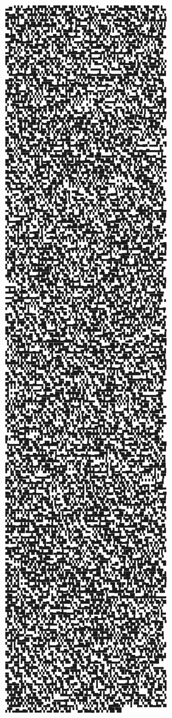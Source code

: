 ▃▆▝▟▞▃▟▄▜▟▜▜▞▅▜▜▟▛▝▊▞▟▝▛▞▆▝▃▃▝▟▟▜▅▟█▟█▞▚▝█▃▜▛▐▃▆▃▄▜▄▞▚▟▟▞▆▟▞▟█▃▞▟█▜▞▝▟▝▜▞▅▞▅▟▆▃▛▞▄▝▆▃▜▝▇▟▝▜▝▃▚▟▜▜▜▝▚▞▟▞▞▟▟▞▅▝▄▝▐▟▛▜▅▃▆▜▛▞▃▜▚▃▚▟▆▟█▞▝▜▞▟▊▟▉▃▙▟▇▝▛▟▄▟▜▟█▟▊▟▆▟▇▝▚▞▝▛▐▟▃▃▜▝▞▟▄▃▚▝▆▟▃▜▟▜▃▟▞▝▐▞▞▟▐▝▜▝▅▟▛▞▚▞▄▝▄▟▐▝▟▞▅▟▊▟▄▝▉▟▅▝▐▜▛▟▐▝▄▝▜▟▆▜▞▃▝▟█▞▞▛▇▟▆▝█▝▟▝▞▜▞▝▄▃▆▃▙▜▙▃▟▃▝▞▜▞▙▟▚▜▚▃▄▞▙▛▇▜▞▛▇▟▟▃▟▜▄▃▟▛▇▟▃▟▟▝▛▝█▞▚▟▜▃▚▜▝▃▃▞▅▟▄▟▚▞▚▝▟▃▚▞▟▃▆▜▟▝▟▝▞▜▙▞▙▃▚▞▚▛▇▟▛▜▙▛▐▝█▟▜▝▚▃▚▜▃▞▙▟▇▜▅▟▜▟▝▞▄▛▇▟▞▞▚▝▐▝▛▃▃▛▐▞▞▝▆▝▆▟▊▝▅▝▞▟▇▝▟▟▅▃▆▞▜▃▅▃▅▜▚▟▃▟▃▟█▝▃▃▞▞▞▟▊▟▆▜▚▞▅▞▆▜▃▝▃▜▟▃▟▃▝▜▚▜▙▟▜▃▜▃▃▟▐▞▛▟▐▃▞▝▞▝▊▝▅▜▙▃▜▃▛▃▄▜▚▟▛▃▞▟▇▜▄▜▞▟▞▝▃▞▟▃▚▞▟▝▆▃▞▝▆▝▝▟▟▃▆▟▐▞▅▞▙▟▜▞▞▝█▞▃▜▚▛▐▟▃▝▜▃▚▝▛▟▚▃▞▃▛▟▄▝▃▃▃▝▊▞▅▃▙▝▇▟▛▟▚▝▉▜▛▛▐▞▝▟▃▟▅▟▃▟█▞▞▞▙▜▄▟▄▝▇▝▉▃▙▞▄▃▃▟▃▃▚▃▃▃▚▟▆▟▉▝█▟▚▃▜▟▟▃▅▞▙▃▜▞▅▜▅▝▇▃▃▝▟▝▜▃▃▞▞▞▛▛▇▝▇▛▇▟▛▝█▟▜▃▚▝▇▞▙▞▆▟▄▜▟▞▆▞▝▞▟▃▜▟▜▜▙▃▙▟▟▞▆▛▇▟▅▜▃▜▟▃▅▃▝▞▜▞▛▞▙▃▟▝▅▃▙▝▜▞▛▝▉▃▃▜▄▝▊▜▝▟▇▜▙▝▐▟█▝▄▝▜▃▃▝▃▃▞▃▞▟▅▟▝▝▃▞▝▟▜▟▟▞▜▟▜▛▇▜▚▟▛▞▞▞▞▃▟▃▞▞▆▟▐▃▟▜▞▜▝▝▜▝▞▟▞▞▚▝▛▞▃▃▙▝▜▟▇▝▃▟▛▝▟▟▟▟▚▛▐▝▞▝▅▟▚▃▆▟▇▝▞▞▞▝▐▝▇▟▛▃▃▃▛▞▄▜▅▜▜▟▝▝▊▞▙▟█▞▝▛▇▃▙▟▆▃▜▃▅▜▅▜▙▜▞▝▟▝▝▃▝▃▝▜▄▝▅▃▝▃▃▝▄▝▄▝▊▟▄▃▟▞▛▟▚▃▞▟▅▝▞▜▟▜▚▜▝▛▐▝▛▝▅▝▇▃▞▃▟▞▞▞▙▃▄▝▊▝▊▟▟▝▞▟▐▝▇▃▟▃▙▞▜▟▐▃▚▞▜▟▃▜▅▞▃▛▇▃▛▟█▃▅▟▊▃▛▃▚▝█▝█▞▄▝▅▟▉▛▇▟▃▟▞▃▛▟▆▝▃▝▉▜▜▟▉▟▚▃▆▜▜▞▜▞▛▝▟▟▊▟▊▃▃▜▛▜▟▝▊▞▙▛▇▞▆▞▟▝█▜▅▝▆▜▞▝█▟▞▜▄▟▐▃▜▞▛▃▞▟▞▟▜▜▙▟▃▜▚▝▇▝▐▜▛▞▃▞▅▟▆▃▝▟▜▜▛▟▃▝▆▟▄▜▝▝▇▞▝▜▛▟▝▞▛▟▟▜▞▞▛▝▉▞▜▟▛▟▐▜▞▃▅▞▞▞▄▃▝▞▟▞▙▃▚▟▇▝▜▜▞▛▇▟▛▃▅▝▇▃▛▃▙▟▉▃▝▃▟▃▛▞▆▟▚▃▛▜▛▞▙▟▉▝▞▟▞▝▚▞▅▝▛▞▝▞▟▃▜▃▅▟▚▜▜▟▟▃▟▝█▃▟▟▆▜▞▝▜▝█▝▛▞▅▟▛▟▛▞▙▃▄▞▃▃▛▃▜▟▇▞▞▜▅▃▛▞▞▟▇▃▛▃▃▞▄▟▃▝▟▜▞▟▝▝▛▝▉▜▜▃▝▟▅▝▟▃▄▃▅▃▃▃▙▝▆▞▞▞▜▜▄▟▟▃▜▝▅▟▅▟▉▜▙▃▆▝▚▟▊▟▉▃▃▃▙▞▚▃▝▜▙▟▟▜▄▃▄▝▐▃▆▜▙▝▉▃▆▝▐▟▐▃▄▞▆▝▟▞▙▟▐▟▄▟▅▃▞▛▇▟█▟▝▝▉▟▜▝▊▟▝▜▟▃▛▜▅▜▚▃▞▃▚▝▚▝█▟▇▜▅▝█▝▉▛▇▜▜▞▆▝▜▃▆▞▅▞▜▟▊▝▞▛▐▞▟▃▅▜▚▜▟▃▆▟▆▞▅▟▚▝▟▜▄▞▟▝▅▃▛▞▛▟▉▞▄▟▛▟▉▟▉▜▟▞▙▜▄▞▙▝▆▜▞▜▚▝▞▞▃▟▄▝▇▞▃▝█▞▛▜▄▟▝▃▜▜▞▜▙▃▚▞▃▛▐▞▟▛▇▞▅▝▝▝▉▝▊▟█▜▙▃▛▝▅▝▅▞▙▃▙▃▚▝▅▜▚▃▝▟▉▟▊▝▐▜▞▞▆▞▟▞▞▝▞▟▃▃▝▝▄▝▃▝▜▝█▛▇▃▞▞▝▞▙▃▙▟▚▟▇▞▄▜▃▟▊▟▚▝▃▝▝▝▞▝▅▛▐▟▜▟▆▝▝▞▞▟▟▟▅▃▜▃▙▜▛▞▆▝▝▃▄▝▛▝▄▞▄▃▜▟▊▞▅▝▉▜▝▜▙▃▝▜▄▝█▃▞▃▄▟▝▝▄▛▐▃▝▟▃▝▊▟▜▟▜▞▝▃▞▟█▟▊▝▞▞▚▛▐▝▇▟▐▝▇▃▆▞▃▃▝▟▇▞▚▃▟▞▛▝█▞▞▞▛▝▉▟▞▝▅▜▛▝▃▝▞▜▝▟▝▃▞▞▚▜▅▞▛▝▄▞▅▝▆▞▙▞▟▃▚▝▇▟▞▞▚▟▊▝▄▞▃▝▅▜▟▃▜▝▊▟▐▝▛▜▅▟▃▞▅▝▅▟▛▝▚▝▐▟▝▃▞▞▞▝▅▞▅▟▅▟▟▞▝▟█▟▟▜▃▃▟▃▄▜▚▟▃▃▙▜▚▝▃▛▇▟▃▞▙▞▟▜▄▟▜▝▞▝▃▜▛▞▅▝▄▞▙▝▅▃▅▜▜▟▜▝▊▟█▜▃▃▄▟▚▟▛▝▐▃▜▜▅▝▄▟▇▟█▞▆▝▚▜▟▝▝▟▐▃▄▟▇▜▜▃▚▟▄▜▝▜▞▝▜▟▞▃▅▜▜▝▅▝▅▝▅▜▞▝▟▃▚▃▆▟▉▟▇▜▜▃▜▃▝▜▙▟▇▝▞▝▊▞▃▝▄▟▊▃▅▝▅▝▞▜▝▃▛▃▄▟▐▝▃▟█▝▃▞▝▝▇▝▚▟█▟▅▃▙▝▛▟▟▞▚▛▐▜▅▞▞▞▜▝▇▃▛▞▅▟▐▟▉▟▃▟▊▟▝▃▅▟▞▟▅▜▚▝▉▟▚▃▛▞▄▝▟▟▆▝▚▟▜▞▅▛▐▟▛▟▚▛▇▝▟▝▜▟▃▜▟▝▅▞▞▃▃▞▃▜▞▝▝▟▜▝▝▝▟▟▊▞▜▞▟▟▆▟▇▛▐▜▃▞▄▟▉▞▝▃▄▟▞▃▞▃▞▟▅▞▙▟▟▟▊▜▅▞▛▃▄▟▞▃▙▜▃▝▄▞▞▜▞▝▊▟▉▃▙▟▉▃▅▝▐▟▝▜▞▟█▝▅▃▛▞▄▝▅▛▇▝▅▜▙▞▜▝▝▞▝▞▝▟▚▃▟▟▜▝▞▃▄▟▞▃▃▞▜▜▟▛▐▟▟▛▇▜▞▞▛▝▛▝▜▟▆▟▇▃▙▜▚▟▚▝▚▛▐▟▊▟▜▃▃▟▅▃▟▜▛▝▐▞▙▜▙▜▄▟▆▃▞▝▉▃▟▞▃▜▅▟▟▞▄▞▃▟▜▃▚▜▛▞▙▃▜▝▅▃▚▝▜▝▉▜▟▟▃▟▊▜▟▟▄▜▃▞▚▟█▝▆▛▐▞▟▟▇▟▉▛▐▝▅▞▙▝▟▝▇▃▞▟▇▝▄▝▜▟█▞▆▝▞▝▐▟▄▃▙▜▞▃▛▟▊▝▇▝▞▜▃▃▟▟▛▛▐▞▛▝▆▞▝▃▞▟▝▟▄▜▝▜▅▛▇▟▃▟▞▜▞▜▝▞▃▟▃▜▟▝▞▞▄▝█▝▊▞▜▟▇▜▄▜▛▞▆▜▟▃▟▝▟▃▆▝▅▜▛▟▉▝▉▝▞▟▊▞▚▜▜▞▅▜▄▜▃▃▃▝▜▃▝▟▊▞▅▝█▜▜▃▃▜▜▟▄▟▄▃▆▟▟▜▄▝▞▃▅▟▊▞▜▃▞▝▉▞▚▟▜▝█▃▙▟▞▟▆▞▚▜▞▟▅▞▆▝▆▃▜▃▜▝▃▞▛▝▊▞▙▜▃▟▟▜▝▞▃▟▛▟▞▜▃▃▞▟▃▃▃▞▜▟▃▟▃▃▄▜▙▝▆▟▟▞▞▃▚▃▄▞▃▜▟▞▛▝▉▃▚▜▙▞▚▟▝▃▙▝▃▜▜▜▛▃▄▜▛▜▚▃▞▞▅▝▄▃▟▞▙▞▙▛▐▞▄▞▙▜▛▃▙▟▞▜▅▜▝▟▆▟▝▛▐▝▛▞▅▞▛▝▞▝▇▝▅▟▐▝▐▝▅▃▛▞▚▃▆▃▝▜▛▞▃▛▇▃▟▃▃▝▜▜▞▜▚▟▝▟▄▟▉▞▄▜▟▃▄▃▄▝▊▃▚▟▄▃▝▃▛▛▇▞▆▝▆▝▞▜▚▞▄▝▜▛▐▟▊▝▄▟▇▜▙▜▟▞▛▞▄▟▐▜▄▝▉▝▃▜▃▞▆▝▇▝▄▞▛▃▙▝▆▃▟▝▟▃▙▝▚▜▙▜▄▜▝▟▐▃▆▜▜▜▅▝▛▛▇▜▝▃▛▝▜▛▐▜▛▃▜▞▚▟█▝▐▜▞▞▜▃▃▟▞▟▉▝▆▟▛▞▄▝█▜▚▟▄▟▞▃▙▜▞▞▟▜▛▟▉▜▛▃▅▝▛▃▙▝▞▜▃▃▟▝▆▛▐▝▛▟▚▟█▟▇▟▐▞▚▝▅▟▚▝▚▜▟▞▅▝▚▃▃▝▚▜▚▟▄▞▟▃▆▝▆▝▛▝▇▟▉▟▛▝▛▞▞▝▄▜▞▃▄▟▇▜▛▃▆▜▟▟▛▝▞▃▄▝▆▃▅▟▚▝▆▟█▝▞▜▃▟▉▃▅▟▆▟▃▟▅▟▚▝▅▝▟▟▄▞▝▞▛▟▃▝▝▃▅▝▃▃▞▛▐▟▜▟▇▝▟▝▟▟▊▜▚▞▝▟▞▟▉▜▜▜▃▞▞▜▅▟▊▟▄▞▜▃▄▟█▟▚▛▇▃▟▜▞▜▅▜▃▃▙▝▞▝▞▟▄▟▟▃▄▃▆▝▝▟▚▟▛▜▙▃▙▃▆▜▚▟█▟▇▝▆▜▃▟▜▃▄▜▅▝▞▃▙▟▄▜▟▜▝▞▚▜▟▛▐▟▞▞▆▝▐▃▆▞▞▃▄▜▄▞▅▃▞▜▄▜▞▝▆▞▄▟█▟▚▃▟▟▚▃▆▟▇▜▙▟▇▟▐▞▅▟▅▜▝▞▆▛▐▜▙▝▅▝▃▝▞▞▅▟▝▟▊▜▜▞▅▃▞▝▄▝▄▟▉▞▚▝▚▜▜▝▞▞▞▜▞▞▞▜▜▟▉▜▝▟▛▜▃▜▜▟▆▞▆▝▜▜▄▟▚▟▄▃▟▞▝▞▚▜▅▝▝▟▄▝▆▜▅▝█▃▅▝▟▟▜▃▃▝▛▞▚▝▅▟▉▟▇▛▇▝▆▃▆▃▄▝▞▟▐▝▉▃▆▟▅▞▛▛▐▃▅▝▊▟▚▝▚▝▇▝▟▜▟▜▞▝▇▞▜▃▝▝▜▝▝▃▚▝▛▝▟▟▐▜▙▝▆▝▜▟▃▃▄▃▙▃▜▝█▃▆▜▜▝▊▟▉▃▟▃▃▜▅▝▆▟▛▟▉▝▆▝▞▟▃▜▃▝▊▟▇▟▃▃▜▝█▜▞▞▃▜▜▝▞▜▟▝▝▝▃▞▟▞▃▃▞▟▇▞▚▃▆▝▄▜▛▟▐▞▚▝▐▟▃▟█▟▜▃▛▟█▞▝▟▜▞▙▞▃▟▃▟▝▝▛▃▙▝▐▝▅▃▟▃▆▟▉▜▝▜▜▜▛▟▚▝▟▜▙▜▟▟▚▃▅▝▄▝▇▝▇▃▃▃▃▟▛▞▞▞▙▞▟▟▉▟▃▟▉▜▃▞▜▞▙▟▛▛▇▜▟▃▃▝▇▟▃▟█▞▞▞▟▝█▜▚▟▃▝▇▝▊▟▚▜▟▟▉▝▝▝▞▜▙▝▜▝▃▝█▞▅▃▟▝▄▞▙▃▝▟▟▝▇▝▞▝▐▝▞▝▜▟▉▝▃▜▛▃▜▞▞▝▟▝▟▝▆▟▛▃▜▃▛▞▜▟▊▟▝▞▄▝▆▝█▟▅▞▝▟▃▃▞▜▝▜▅▜▅▞▟▟▆▜▚▟█▞▝▜▅▟▐▞▟▝▅▝█▝▚▝█▝▝▟▐▟▆▝▟▞▅▝▐▞▙▞▜▃▞▞▜▞▟▃▚▛▇▃▆▜▞▝▄▜▚▜▛▃▚▞▙▟█▝▝▝▉▃▜▝▛▟▚▝▅▃▛▜▚▃▝▟▞▝█▟▝▝▃▃▚▝▚▟▇▃▚▞▛▞▄▟▅▃▆▃▛▞▛▞▙▞▅▜▞▝▛▃▟▃▟▃▆▜▜▃▜▟▉▃▝▞▜▃▆▝▊▃▆▝▟▞▝▝▜▜▅▟▜▝▝▝▉▃▙▜▟▜▛▞▆▟▄▜▞▟▆▟▟▞▟▟▟▟▚▃▛▜▟▞▟▟▜▟▄▟▛▝▊▞▜▜▄▟▄▃▝▟▟▝▝▜▚▝▞▃▞▝▜▃▜▝▛▞▟▟▃▞▚▃▙▞▙▃▅▞▞▞▜▞▚▟▉▞▚▃▃▃▛▟▉▝█▞▃▟█▟▆▛▐▟▝▟▃▃▚▃▙▝▉▟▊▃▙▃▝▝▉▃▅▟▊▞▆▟▚▝▛▟▇▝▟▝▅▞▛▟█▝▉▟▃▝▃▃▚▛▐▃▅▜▄▟▛▟▜▟█▃▜▜▟▞▄▟▃▝▅▞▚▟▅▜▚▝▇▟▜▟▛▝▉▃▅▃▆▟▟▟▞▛▐▃▅▃▙▜▅▃▅▟▄▃▄▟█▜▝▝█▝▇▟█▃▚▟▄▃▅▝▊▞▃▝▄▞▄▝▆▜▙▝▚▟▉▟▇▟▄▝▞▃▄▞▃▞▝▟▄▝▝▝▐▝▄▝▚▞▛▃▆▃▟▟▝▞▙▞▞▟▛▞▜▃▛▃▛▟▃▟▚▟▇▝▄▃▙▟▝▝▟▜▝▟▉▃▅▞▛▟▐▃▟▝▄▝▅▟▚▜▃▃▆▟▉▟▊▛▐▞▅▞▅▜▟▞▞▝▟▜▜▜▟▟▛▝▝▝▉▝█▟▟▃▟▃▟▝▉▃▞▃▄▟▃▝▃▟▇▛▐▝▚▟▃▞▚▜▙▃▅▝▚▃▃▃▅▜▛▞▜▞▆▝▉▞▚▛▐▟▅▃▅▞▄▛▇▜▄▝▄▞▛▟▝▝▝▟▐▝▛▛▇▞▚▛▇▃▙▃▅▟▚▃▞▞▚▟▛▃▙▞▙▛▇▞▆▝▚▜▃▃▜▞▟▞▅▝▆▟▝▝▝▝▐▃▟▟▞▃▞▞▃▞▟▟▚▟▃▛▐▟▝▞▅▜▃▝▅▟▐▟▐▜▅▞▙▞▜▃▙▜▞▞▟▝▆▜▜▝▜▟█▃▅▞▛▝▊▟█▃▟▃▃▝▉▝▝▃▝▃▟▟▞▝▟▝▆▞▟▞▞▟▄▞▆▟▜▝▚▝█▟▇▜▞▜▚▃▅▜▜▜▞▟▛▟▟▝▞▟▆▟▝▟▄▝█▟▝▞▜▜▝▜▛▞▆▟▚▃▄▝▆▜▙▞▟▜▃▞▆▝▄▞▄▟▅▞▟▝█▞▚▞▄▞▜▝█▟▐▃▄▝▉▞▟▞▅▟▚▝█▃▜▞▚▜▙▜▜▟▟▃▆▟▜▟▟▜▝▝▛▟▜▃▟▃▚▃▙▟▛▜▄▝▜▝▞▃▆▃▛▃▆▞▟▟▉▜▜▟█▞▃▟▄▃▝▝▐▞▚▟▝▝▆▝▜▜▛▟▜▝▝▞▟▝▄▟▆▃▞▜▙▟▐▃▅▟▜▟▝▟▄▟█▟█▃▟▝▄▟▊▟▄▞▅▟▊▃▚▞▛▝▅▞▞▜▟▟▆▟▄▞▟▟▝▜▜▜▟▞▟▝▉▞▙▝█▟▟▃▜▃▙▃▄▝▜▝▆▜▞▝▐▟▉▟▃▞▚▞▟▟▄▃▟▟▟▝█▃▅▃▆▟▄▞▆▝▛▝▃▝▄▝▅▃▅▟▄▟▛▝▐▟▇▃▟▟▊▜▄▃▜▝█▃▆▟▟▛▐▟▊▟▃▟▉▝█▟▐▟▞▞▚▜▞▟▇▞▚▃▝▞▟▝█▜▟▃▙▝▅▃▅▜▛▛▐▟▊▝▉▟▅▝▃▃▚▃▃▟▄▜▛▞▝▟▊▟▄▝▐▞▃▟▊▃▄▝▟▝▊▛▇▜▄▟▄▞▆▜▅▝▝▃▃▝▛▜▄▟▜▃▚▟▞▟▄▟▟▝▉▃▟▝▟▟▉▝▞▜▞▟▅▝▆▟▆▝▜▛▐▜▙▃▟▝▟▟█▝▊▃▚▞▙▞▄▃▄▟▄▜▚▜▜▝▅▟▅▞▛▃▜▃▆▃▄▞▛▝▟▞▅▞▜▞▝▝▇▝▆▟▄▃▜▃▛▜▝▞▞▃▙▟▊▜▟▃▞▟▜▛▇▟▄▟▉▃▅▟▃▞▝▟█▞▞▝▇▞▃▝▜▟▛▟▝▟█▜▞▞▚▜▞▞▙▟▐▝▃▜▚▃▟▜▜▃▅▝▊▟▇▃▝▃▟▞▚▞▃▟▞▝▚▟▟▜▙▃▞▝▝▛▇▝▉▃▄▟▚▜▞▝▚▞▅▃▝▝▐▜▛▟▚▜▛▜▅▃▅▜▜▜▟▞▞▞▝▞▆▝▄▜▛▜▝▃▆▝▜▝▞▟▐▟▟▜▙▟▊▝▉▟▚▟▞▟▆▝▚▜▞▟▊▟▟▟▛▞▃▃▜▜▅▜▟▃▄▟▊▜▝▝▆▃▟▜▅▜▜▝▛▃▅▟▊▟▄▜▙▞▟▝█▜▛▜▅▟▜▝▟▝▟▟▐▛▇▞▜▜▛▝▚▟▉▝▛▞▞▃▜▟█▛▐▞▛▞▙▜▛▝▉▟▛▟▝▟▝▝▜▟▉▟▄▟▉▟▊▞▛▛▐▜▜▃▜▜▛▟▃▞▜▟▆▃▙▞▝▜▚▜▙▟▞▝█▝▆▟▜▟▞▟▟▝▝▜▃▟▟▝▊▜▃▝▅▟▉▜▜▟▊▃▞▟▉▝█▝▝▝█▝▉▛▐▜▝▜▄▛▇▟▟▞▚▟▟▟▄▞▚▜▄▝▛▝▉▃▟▝▝▟▄▃▞▟▊▟▄▟█▟█▃▆▜▚▟█▟▅▜▄▟▐▟▝▞▟▞▃▜▙▟▇▃▞▞▆▃▙▝▚▟▄▛▐▃▚▟▇▜▅▜▟▃▝▝▊▞▛▛▐▃▄▃▜▟▅▟▉▃▃▟▉▟▟▃▃▃▟▜▃▛▐▞▄▟▇▝▛▃▄▝▚▞▟▟▆▞▃▝▆▟▊▜▛▜▛▟▉▞▞▝▄▝▃▝▊▟▞▞▟▞▆▞▆▟▛▜▅▟▚▞▜▟▉▟▛▝▇▟▉▟▄▃▚▝▟▃▅▟▜▟▜▞▅▜▝▞▛▜▛▞▄▝▃▞▚▝▅▞▞▜▜▝▉▟▊▃▙▜▞▞▄▝▄▃▅▟▄▃▃▛▇▟▝▟▊▟▛▟▊▞▅▝▛▃▙▝▇▝▃▝▄▞▆▟▐▃▞▛▐▞▆▜▜▞▃▛▐▜▞▟▊▝▊▜▜▃▛▃▞▃▞▃▆▃▙▞▛▜▄▟▟▜▄▟▃▟▄▜▞▝▞▝▅▜▅▝▞▜▟▃▝▃▛▃▚▟▟▃▚▝▚▞▄▃▞▜▝▝▊▜▄▞▄▝▊▃▝▃▆▜▅▜▞▜▟▞▜▛▇▝▞▃▙▞▄▜▚▟▉▝▇▃▟▃▃▝▊▞▄▞▅▟▆▛▇▟▟▟▊▟▞▟▝▜▙▜▜▟▛▞▚▝▅▝▟▛▇▜▞▟▄▞▃▃▝▝▞▞▅▜▜▞▅▟▚▝▊▝▉▞▝▟▉▞▛▜▟▞▞▞▅▞▛▜▛▝▆▞▃▞▆▟▚▟▟▜▃▟▇▝▇▜▙▜▅▜▛▞▞▟▅▟▝▟▞▃▜▝▉▜▛▜▜▝▞▟▜▜▜▞▚▞▝▞▆▞▙▝▚▟▐▝▜▜▃▝▅▟▅▛▐▃▃▟▞▃▜▞▄▟▇▟▉▜▝▝▛▝▃▝▛▝▜▝▊▝▄▃▞▞▜▜▞▞▟▃▜▝▉▝▊▜▞▟▃▜▞▝▃▝▉▃▆▞▜▃▅▝▟▝▆▃▙▟▛▝▞▞▅▜▚▝▊▝▆▜▜▟▜▞▛▜▚▟▟▜▃▝▅▞▆▝▄▝▜▝▃▝▞▝█▝█▞▃▟▝▝█▝▇▟▚▟▞▞▜▜▅▃▟▃▜▟▐▟▇▟▃▟▚▟▐▜▃▞▙▝▛▟▆▟▜▝▅▜▙▝▉▞▙▝█▃▅▃▝▜▅▃▃▞▚▜▛▜▞▃▅▞▅▟▊▝▉▃▞▜▃▟▜▟▅▞▝▞▞▝▆▃▝▃▃▟▊▝▆▟▚▞▆▝▊▝▐▃▚▟▃▜▟▜▟▝▟▟▝▃▃▃▃▝▊▟▃▝█▞▄▞▞▞▅▝▛▝▚▟▊▜▜▜▝▝▅▟█▝▉▃▜▝▄▝▉▛▇▃▆▞▛▃▚▝█▝▇▜▄▝▛▜▝▝▚▝▚▞▆▞▙▝▆▞▃▟▇▝▊▞▚▝▄▟▆▞▛▞▞▞▆▃▅▞▙▜▝▝█▟▞▃▞▞▜▃▅▃▜▞▄▃▜▃▃▜▃▟▟▝▉▝▊▃▅▝▆▃▚▛▐▝▉▃▜▞▚▃▃▟▃▟▞▝▟▞▅▛▐▃▜▟▉▟▛▟▜▝▉▃▝▞▄▜▞▟▅▜▃▞▞▃▄▜▟▟▊▝▃▃▛▜▜▝▄▜▛▞▙▜▝▝▚▟▚▟▊▜▝▟▟▜▛▝▄▞▆▝▛▝▞▜▝▝▟▟▃▞▆▟▊▟▃▜▅▟▐▃▞▃▛▝▆▟▄▛▇▃▃▝█▝▄▃▚▟▟▛▇▜▞▟▜▜▙▞▜▜▝▃▃▃▄▞▅▞▙▟█▝▃▞▚▝▟▜▛▃▙▝▃▟▚▟▚▜▟▞▚▟▄▞▝▟▟▟▛▞▞▜▚▜▛▃▅▝▊▜▄▟▃▃▚▝▝▞▞▞▜▝▉▝▄▟▆▞▛▝▐▝▜▃▚▞▙▃▙▞▅▞▛▃▆▃▅▞▙▜▃▞▞▃▛▟▞▃▜▟▝▝▄▞▆▟▄▜▞▞▚▜▉▜▉
